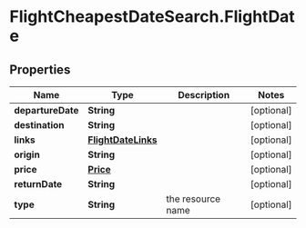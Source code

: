 # FlightCheapestDateSearch.FlightDate

## Properties

Name | Type | Description | Notes
------------ | ------------- | ------------- | -------------
**departureDate** | **String** |  | [optional] 
**destination** | **String** |  | [optional] 
**links** | [**FlightDateLinks**](FlightDateLinks.md) |  | [optional] 
**origin** | **String** |  | [optional] 
**price** | [**Price**](Price.md) |  | [optional] 
**returnDate** | **String** |  | [optional] 
**type** | **String** | the resource name | [optional] 


